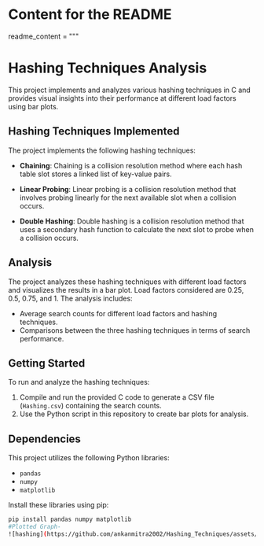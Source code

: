 # Content for the README
readme_content = """
# Hashing Techniques Analysis

This project implements and analyzes various hashing techniques in C and provides visual insights into their performance at different load factors using bar plots.

## Hashing Techniques Implemented

The project implements the following hashing techniques:

- **Chaining**: Chaining is a collision resolution method where each hash table slot stores a linked list of key-value pairs.

- **Linear Probing**: Linear probing is a collision resolution method that involves probing linearly for the next available slot when a collision occurs.

- **Double Hashing**: Double hashing is a collision resolution method that uses a secondary hash function to calculate the next slot to probe when a collision occurs.

## Analysis

The project analyzes these hashing techniques with different load factors and visualizes the results in a bar plot. Load factors considered are 0.25, 0.5, 0.75, and 1. The analysis includes:

- Average search counts for different load factors and hashing techniques.
- Comparisons between the three hashing techniques in terms of search performance.

## Getting Started

To run and analyze the hashing techniques:

1. Compile and run the provided C code to generate a CSV file (`Hashing.csv`) containing the search counts.
2. Use the Python script in this repository to create bar plots for analysis.

## Dependencies

This project utilizes the following Python libraries:

- `pandas`
- `numpy`
- `matplotlib`

Install these libraries using pip:

```bash
pip install pandas numpy matplotlib
#Plotted Graph-
![hashing](https://github.com/ankanmitra2002/Hashing_Techniques/assets/136356039/30045c96-7a0e-4b63-a361-472c765da2d1)

